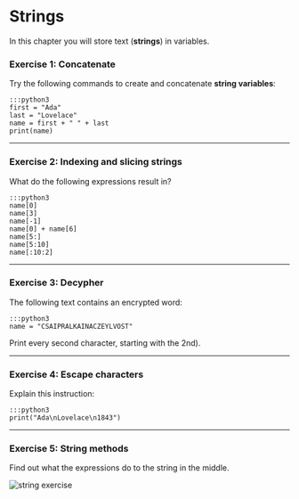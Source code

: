 
# Strings

In this chapter you will store text (**strings**) in variables.

### Exercise 1: Concatenate

Try the following commands to create and concatenate **string variables**:

    :::python3
    first = "Ada"
    last = "Lovelace"
    name = first + " " + last
    print(name)

----

### Exercise 2: Indexing and slicing strings

What do the following expressions result in?

    :::python3
    name[0]
    name[3]
    name[-1]
    name[0] + name[6]
    name[5:]
    name[5:10]
    name[:10:2]

----

### Exercise 3: Decypher

The following text contains an encrypted word:

    :::python3
    name = "CSAIPRALKAINACZEYLVOST"

Print every second character, starting with the 2nd).

----

### Exercise 4: Escape characters

Explain this instruction:

    :::python3
    print("Ada\nLovelace\n1843")

----

### Exercise 5: String methods

Find out what the expressions do to the string in the middle.

![string exercise](../exercises/strings.png)

